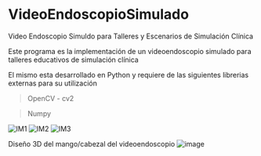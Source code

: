 # VideoEndoscopioSimulado

Video Endoscopio Simuldo para Talleres y Escenarios de Simulación Clínica

Este programa es la implementación de un videoendoscopio simulado para talleres educativos de simulación clínica

El mismo esta desarrollado en Python y requiere de las siguientes librerias externas para su utilización

>OpenCV - cv2

>Numpy

![IM1](https://user-images.githubusercontent.com/68918444/214310299-2e97e96e-ed96-4b3d-9812-621153ccf078.jpg)
![IM2](https://user-images.githubusercontent.com/68918444/214310313-0e3e80e7-463d-4cf4-be14-d6aa4ebd1088.jpg)
![IM3](https://user-images.githubusercontent.com/68918444/214310319-d2fd3b04-980f-4822-9b44-d918165c8f28.jpg)

Diseño 3D del mango/cabezal del videoendoscopio
![image](https://user-images.githubusercontent.com/68918444/214311123-e84dcd0c-88c2-4fe2-9a78-4a246bccf66d.png)



